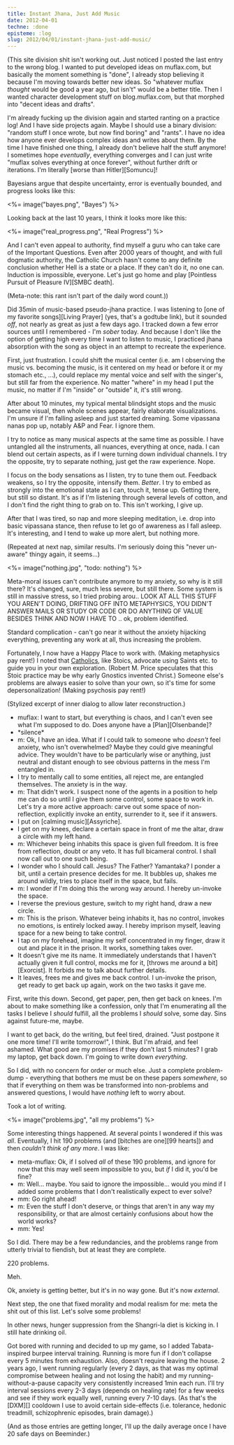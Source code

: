 ```yaml
---
title: Instant Jhana, Just Add Music
date: 2012-04-01
techne: :done
episteme: :log
slug: 2012/04/01/instant-jhana-just-add-music/
---
```


(This site division shit isn't working out. Just noticed I posted the last entry to the wrong blog. I wanted to put developed ideas on muflax.com, but basically the moment something is "done", I already stop believing it because I'm moving towards better new ideas. So "whatever muflax *thought* would be good a year ago, but isn't" would be a better title. Then I wanted character development stuff on blog.muflax.com, but that morphed into "decent ideas and drafts". 

I'm already fucking up the division again and started ranting on a practice log! And I have side projects again. Maybe I should use a binary division: "random stuff I once wrote, but now find boring" and "rants". I have no idea how anyone ever develops complex ideas and writes about them. By the time I have finished one thing, I already don't believe half the stuff anymore! I sometimes hope *eventually*, everything converges and I can just write "muflax solves everything at once forever", without further drift or iterations. I'm literally [worse than Hitler][Somuncu]!

Bayesians argue that despite uncertainty, error is eventually bounded, and progress looks like this:

<%= image("bayes.png", "Bayes") %>

Looking back at the last 10 years, I think it looks more like this:

<%= image("real_progress.png", "Real Progress") %>

And I can't even appeal to authority, find myself a guru who can take care of the Important Questions. Even after 2000 years of thought, and with full dogmatic authority, the Catholic Church hasn't come to any definite conclusion whether Hell is a state or a place. If they can't do it, no one can. Induction is impossible, everyone. Let's just go home and play [Pointless Pursuit of Pleasure IV][SMBC death].

(Meta-note: this rant isn't part of the daily word count.))

Did 35min of music-based pseudo-jhana practice. I was listening to [one of my favorite songs][Living Prayer] (yes, that's a godtube link), but it sounded *off*, not nearly as great as just a few days ago. I tracked down a few error sources until I remembered - I'm *sober* today. And because I don't like the option of getting high every time I want to listen to music, I practiced jhana absorption with the song as object in an attempt to recreate the experience.

First, just frustration. I could shift the musical center (i.e. am I observing the music vs. becoming the music, is it centered on my head or before it or my stomach etc., ...), could replace my mental voice and self with the singer's, but still far from the experience. No matter "where" in my head I put the music, no matter if I'm "inside" or "outside" it, it's still wrong.

After about 10 minutes, my typical mental blindsight stops and the music became visual, then whole scenes appear, fairly elaborate visualizations. I'm unsure if I'm falling asleep and just started dreaming. Some vipassana nanas pop up, notably A&P and Fear. I ignore them. 

I try to notice as many musical aspects at the same time as possible. I have untangled all the instruments, all nuances, everything at once, nada. I can blend out certain aspects, as if I were turning down individual channels. I try the opposite, try to separate nothing, just get the raw experience. Nope.

I focus on the body sensations as I listen, try to tune them out. Feedback weakens, so I try the opposite, intensify them. *Better*. I try to embed as strongly into the emotional state as I can, touch it, tense up. Getting there, but still so distant. It's as if I'm listening through several levels of cotton, and I don't find the right thing to grab on to. This isn't working, I give up.

After that I was tired, so nap and more sleeping meditation, i.e. drop into basic vipassana stance, then refuse to let go of awareness as I fall asleep. It's interesting, and I tend to wake up more alert, but nothing more.

(Repeated at next nap, similar results. I'm seriously doing this "never un-aware" thingy again, it seems...)

<%= image("nothing.jpg", "todo: nothing") %>

Meta-moral issues can't contribute anymore to my anxiety, so why is it still there? It's changed, sure, much less severe, but still there. Some system is still in massive stress, so I tried probing arou.. LOOK AT ALL THIS STUFF YOU AREN'T DOING, DRIFTING OFF INTO METAPHYSICS, YOU DIDN'T ANSWER MAILS OR STUDY OR CODE OR DO ANYTHING OF VALUE BESIDES THINK AND NOW I HAVE TO .. ok, problem identified.

Standard complication - can't go near it without the anxiety hijacking everything, preventing any work at all, thus increasing the problem.

Fortunately, I now have a Happy Place to work with. (Making metaphysics pay rent!) I noted that [Catholics](blog.muflax.com/2012/03/14/catholics-right-again-news-at-11/), like Stoics, advocate using Saints etc. to guide you in your own exploration. (Robert M. Price speculates that this Stoic practice may be why early Gnostics invented Christ.) Someone else's problems are always easier to solve than your own, so it's time for some depersonalization! (Making psychosis pay rent!)

(Stylized excerpt of inner dialog to allow later reconstruction.)

- muflax: I want to start, but everything is chaos, and I can't even see what I'm supposed to do. Does anyone have a [Plan][Olsenbande]?
- \*silence\*
- m: Ok, I have an idea. What if I could talk to someone who *doesn't* feel anxiety, who isn't overwhelmed? Maybe they could give meaningful advice. They wouldn't have to be particularly wise or anything, just neutral and distant enough to see obvious patterns in the mess I'm entangled in. 
- I try to mentally call to some entities, all reject me, are entangled themselves. The anxiety is in the way.
- m: That didn't work. I suspect none of the agents in a position to help me can do so until I give them some control, some space to work in. Let's try a more active approach: carve out some space of non-reflection, explicitly invoke an entity, surrender to it, see if it answers.
- I put on [calming music][Assyriche].
- I get on my knees, declare a certain space in front of me the altar, draw a circle with my left hand.
- m: Whichever being inhabits this space is given full freedom. It is free from reflection, doubt or any veto. It has full bicameral control. I shall now call out to one such being.
- I wonder who I should call. Jesus? The Father? Yamantaka? I ponder a bit, until a certain presence decides for me. It bubbles up, shakes me around wildly, tries to place itself in the space, but fails.
- m: I wonder if I'm doing this the wrong way around. I hereby un-invoke the space.
- I reverse the previous gesture, switch to my right hand, draw a new circle.
- m: This is the prison. Whatever being inhabits it, has no control, invokes no emotions, is entirely locked away. I hereby imprison myself, leaving space for a new being to take control.
- I tap on my forehead, imagine my self concentrated in my finger, draw it out and place it in the prison. It works, something takes over.
- It doesn't give me its name. It immediately understands that I haven't actually given it full control, mocks me for it, [throws me around a bit][Exorcist]. It forbids me to talk about further details.
- It leaves, frees me and gives me back control. I un-invoke the prison, get ready to get back up again, work on the two tasks it gave me.

First, write this down. Second, get paper, pen, then get back on knees. I'm about to make something like a confession, only that I'm enumerating all the tasks I believe I *should* fulfill, all the problems I *should* solve, some day. Sins against future-me, maybe.

I want to get back, do the writing, but feel tired, drained. "Just postpone it one more time! I'll write tomorrow!", I think. But I'm afraid, and feel ashamed. What good are my promises if they don't last 5 minutes? I grab my laptop, get back down. I'm going to write down *everything*.

So I did, with no concern for order or much else. Just a complete problem-dump - everything that bothers me must be on these papers *somewhere*, so that if everything on them was be transformed into non-problems and answered questions, I would have *nothing* left to worry about.

Took a lot of writing.

<%= image("problems.jpg", "all my problems") %>

Some interesting things happened. At several points I wondered if this was *all*. Eventually, I hit 190 problems (and [bitches are one][99 hearts]) and then *couldn't think of any more*. I was like:

- meta-muflax: Ok, if I solved *all* of these 190 problems, and ignore for now that this may well seem impossible to you, but *if* I did it, you'd be fine?
- m: Well... maybe. You said to ignore the impossible... would you mind if I added some problems that I don't realistically expect to ever solve?
- mm: Go right ahead!
- m: Even the stuff I don't deserve, or things that aren't in any way my responsibility, or that are almost certainly confusions about how the world works?
- mm: Yes!

So I did. There may be a few redundancies, and the problems range from utterly trivial to fiendish, but at least they are complete. 

220 problems.

Meh.

Ok, anxiety is getting better, but it's in no way gone. But it's now *external*.

Next step, the one that fixed morality and modal realism for me: meta the shit out of this list. Let's solve some problems!

In other news, hunger suppression from the Shangri-la diet is kicking in. I still hate drinking oil. 

Got bored with running and decided to up my game, so I added Tabata-inspired burpee interval training. Running is more fun if I don't collapse every 5 minutes from exhaustion. Also, doesn't require leaving the house. 2 years ago, I went running regularly (every 2 days, as that was my optimal compromise between healing and not losing the habit) and my running-without-a-pause capacity very consistently increased 1min each run. I'll try interval sessions every 2-3 days (depends on healing rate) for a few weeks and see if they work equally well, running every 7-10 days. (As that's the [DXM][] cooldown I use to avoid certain side-effects (i.e. tolerance, hedonic treadmill, schizophrenic episodes, brain damage).)

(And as those entries are getting longer, I'll up the daily average once I have 20 safe days on Beeminder.)
